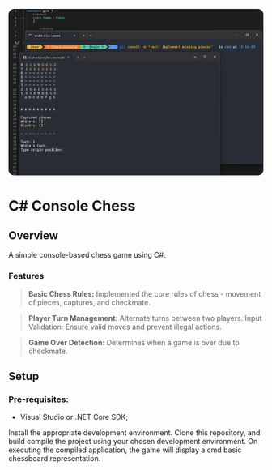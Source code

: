 ![Preview](preview.png)

# C# Console Chess
## Overview
A simple console-based chess game using C#. 

### Features
> **Basic Chess Rules:** Implemented the core rules of chess - movement of pieces, captures, and checkmate.

> **Player Turn Management:**  Alternate turns between two players.
Input Validation: Ensure valid moves and prevent illegal actions.

> **Game Over Detection:** Determines when a game is over due to checkmate.


## Setup
### Pre-requisites:
* Visual Studio or .NET Core SDK; 

Install the appropriate development environment.
Clone this repository, and build compile the project using your chosen development environment.
On executing the compiled application, the game will display a cmd basic chessboard representation.